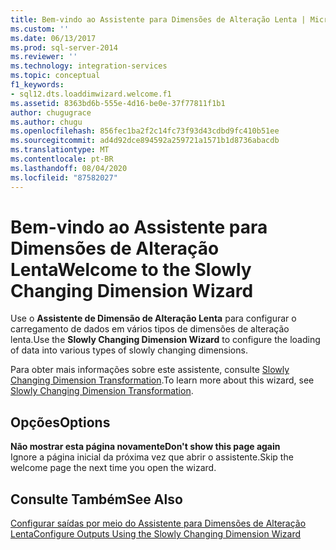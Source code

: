 ```yaml
---
title: Bem-vindo ao Assistente para Dimensões de Alteração Lenta | Microsoft Docs
ms.custom: ''
ms.date: 06/13/2017
ms.prod: sql-server-2014
ms.reviewer: ''
ms.technology: integration-services
ms.topic: conceptual
f1_keywords:
- sql12.dts.loaddimwizard.welcome.f1
ms.assetid: 8363bd6b-555e-4d16-be0e-37f77811f1b1
author: chugugrace
ms.author: chugu
ms.openlocfilehash: 856fec1ba2f2c14fc73f93d43cdbd9fc410b51ee
ms.sourcegitcommit: ad4d92dce894592a259721a1571b1d8736abacdb
ms.translationtype: MT
ms.contentlocale: pt-BR
ms.lasthandoff: 08/04/2020
ms.locfileid: "87582027"
---
```

# <a name="welcome-to-the-slowly-changing-dimension-wizard"></a><span data-ttu-id="f16fe-102">Bem-vindo ao Assistente para Dimensões de Alteração Lenta</span><span class="sxs-lookup"><span data-stu-id="f16fe-102">Welcome to the Slowly Changing Dimension Wizard</span></span>
  <span data-ttu-id="f16fe-103">Use o **Assistente de Dimensão de Alteração Lenta** para configurar o carregamento de dados em vários tipos de dimensões de alteração lenta.</span><span class="sxs-lookup"><span data-stu-id="f16fe-103">Use the **Slowly Changing Dimension Wizard** to configure the loading of data into various types of slowly changing dimensions.</span></span>  
  
 <span data-ttu-id="f16fe-104">Para obter mais informações sobre este assistente, consulte [Slowly Changing Dimension Transformation](slowly-changing-dimension-transformation.md).</span><span class="sxs-lookup"><span data-stu-id="f16fe-104">To learn more about this wizard, see [Slowly Changing Dimension Transformation](slowly-changing-dimension-transformation.md).</span></span>  
  
## <a name="options"></a><span data-ttu-id="f16fe-105">Opções</span><span class="sxs-lookup"><span data-stu-id="f16fe-105">Options</span></span>  
 <span data-ttu-id="f16fe-106">**Não mostrar esta página novamente**</span><span class="sxs-lookup"><span data-stu-id="f16fe-106">**Don't show this page again**</span></span>  
 <span data-ttu-id="f16fe-107">Ignore a página inicial da próxima vez que abrir o assistente.</span><span class="sxs-lookup"><span data-stu-id="f16fe-107">Skip the welcome page the next time you open the wizard.</span></span>  
  
## <a name="see-also"></a><span data-ttu-id="f16fe-108">Consulte Também</span><span class="sxs-lookup"><span data-stu-id="f16fe-108">See Also</span></span>  
 [<span data-ttu-id="f16fe-109">Configurar saídas por meio do Assistente para Dimensões de Alteração Lenta</span><span class="sxs-lookup"><span data-stu-id="f16fe-109">Configure Outputs Using the Slowly Changing Dimension Wizard</span></span>](configure-outputs-using-the-slowly-changing-dimension-wizard.md)  
  
  
